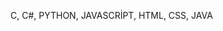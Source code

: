 
<!---
Samettas16/Samettas16 is a ✨ special ✨ repository because its `README.md` (this file) appears on your GitHub profile.
You can click the Preview link to take a look at your changes.
--->
C, C#, PYTHON, JAVASCRİPT, HTML, CSS, JAVA
